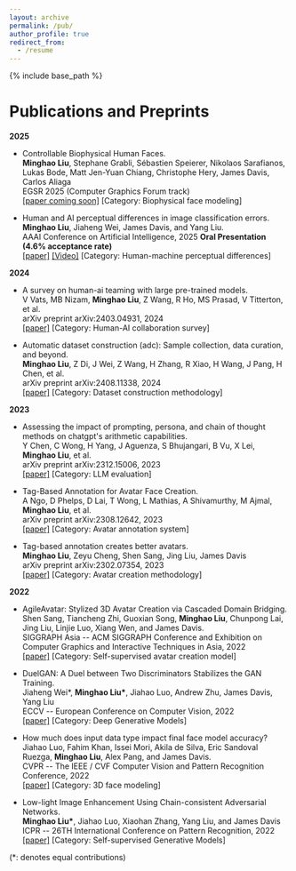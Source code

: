 ```yaml
---
layout: archive
permalink: /pub/
author_profile: true
redirect_from:
  - /resume
---
```


{% include base_path %}

Publications and Preprints 
======

**2025**

* Controllable Biophysical Human Faces. \
**Minghao Liu**, Stephane Grabli, Sébastien Speierer, Nikolaos Sarafianos, Lukas Bode, Matt Jen-Yuan Chiang, Christophe Hery, James Davis, Carlos Aliaga  \
EGSR 2025 (Computer Graphics Forum track) \
[[paper coming soon]]() [Category: Biophysical face modeling]



* Human and AI perceptual differences in image classification errors. \
**Minghao Liu**, Jiaheng Wei, James Davis, and Yang Liu. \
AAAI Conference on Artificial Intelligence, 2025 **Oral Presentation (4.6% acceptance rate)** \
[[paper]](https://arxiv.org/pdf/2304.08733.pdf) [[Video]](https://youtu.be/ANbgSWtnYOc) [Category: Human-machine perceptual differences]

**2024**

* A survey on human-ai teaming with large pre-trained models. \
V Vats, MB Nizam, **Minghao Liu**, Z Wang, R Ho, MS Prasad, V Titterton, et al. \
arXiv preprint arXiv:2403.04931, 2024 \
[[paper]](https://arxiv.org/abs/2403.04931) [Category: Human-AI collaboration survey]

* Automatic dataset construction (adc): Sample collection, data curation, and beyond. \
**Minghao Liu**, Z Di, J Wei, Z Wang, H Zhang, R Xiao, H Wang, J Pang, H Chen, et al. \
arXiv preprint arXiv:2408.11338, 2024 \
[[paper]](https://arxiv.org/abs/2408.11338) [Category: Dataset construction methodology]

**2023**

* Assessing the impact of prompting, persona, and chain of thought methods on chatgpt's arithmetic capabilities. \
Y Chen, C Wong, H Yang, J Aguenza, S Bhujangari, B Vu, X Lei, **Minghao Liu**, et al. \
arXiv preprint arXiv:2312.15006, 2023 \
[[paper]](https://arxiv.org/abs/2312.15006) [Category: LLM evaluation]

* Tag-Based Annotation for Avatar Face Creation. \
A Ngo, D Phelps, D Lai, T Wong, L Mathias, A Shivamurthy, M Ajmal, **Minghao Liu**, et al. \
arXiv preprint arXiv:2308.12642, 2023 \
[[paper]](https://arxiv.org/abs/2308.12642) [Category: Avatar annotation system]

* Tag-based annotation creates better avatars. \
**Minghao Liu**, Zeyu Cheng, Shen Sang, Jing Liu, James Davis \
arXiv preprint arXiv:2302.07354, 2023 \
[[paper]](https://arxiv.org/pdf/2302.07354.pdf) [Category: Avatar creation methodology] 

**2022**

* AgileAvatar: Stylized 3D Avatar Creation via Cascaded Domain Bridging. \
Shen Sang, Tiancheng Zhi, Guoxian Song, **Minghao Liu**, Chunpong Lai, Jing Liu, Linjie Luo, Xiang Wen, and James Davis.  \
SIGGRAPH Asia -- ACM SIGGRAPH Conference and Exhibition on Computer Graphics and Interactive Techniques in Asia, 2022 \
[[paper]](https://arxiv.org/abs/2211.07818) [Category: Self-supervised avatar creation model]    

* DuelGAN: A Duel between Two Discriminators Stabilizes the GAN Training.            \
Jiaheng Wei\*, **Minghao Liu\***, Jiahao Luo, Andrew Zhu, James Davis, Yang Liu                \
ECCV -- European Conference on Computer Vision, 2022            
[[paper]](https://arxiv.org/abs/2101.07524) [Category: Deep Generative Models]            

* How much does input data type impact final face model accuracy? \
Jiahao Luo, Fahim Khan, Issei Mori, Akila de Silva, Eric Sandoval Ruezga, **Minghao Liu**, Alex Pang, and James Davis.  \
CVPR -- The IEEE / CVF Computer Vision and Pattern Recognition Conference, 2022 \
[[paper]](https://openaccess.thecvf.com/content/CVPR2022/papers/Luo_How_Much_Does_Input_Data_Type_Impact_Final_Face_Model_CVPR_2022_paper.pdf) [Category: 3D face modeling]            

* Low-light Image Enhancement Using Chain-consistent Adversarial Networks.            \
**Minghao Liu\***, Jiahao Luo, Xiaohan Zhang, Yang Liu, and James Davis \
ICPR -- 26TH International Conference on Pattern Recognition, 2022             
[[paper]](https://ieeexplore.ieee.org/abstract/document/9956704) [Category: Self-supervised Generative Models]    

(\*: denotes equal contributions)

